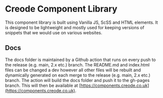 # Creode Component Library
This component library is built using Vanilla JS, ScSS and HTML elements. It is designed to be lightweight and mostly used for keeping versions of snippets that we would use on various websites.

## Docs
The docs folder is maintained by a Github action that runs on every push to the release (e.g. main, 2.x etc.) branch. The README.md and index.html files can be changed a dev however all other files will be rebuilt and dynamically generated on each merge to the release (e.g. main, 2.x etc.) branch. The action will build the docs folder and push it to the gh-pages branch. This will then be available at [https://components.creode.co.uk](https://components.creode.co.uk).

